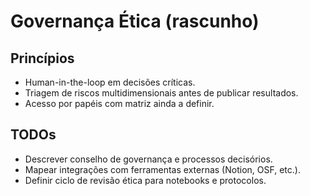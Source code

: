 # Governança Ética (rascunho)

## Princípios
- Human-in-the-loop em decisões críticas.
- Triagem de riscos multidimensionais antes de publicar resultados.
- Acesso por papéis com matriz ainda a definir.

## TODOs
- Descrever conselho de governança e processos decisórios.
- Mapear integrações com ferramentas externas (Notion, OSF, etc.).
- Definir ciclo de revisão ética para notebooks e protocolos.
